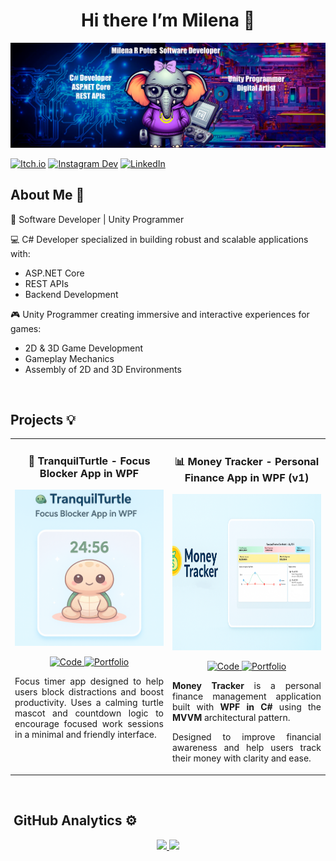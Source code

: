 <div align="center">
  <h1 align="center">Hi there I’m Milena 👋</h1>
</div>

<img src="https://github.com/MilenaRPotes/MilenaRPotes/blob/main/BannerPortafolioV1.png" alt="Milena Portfolio Banner">

[![Itch.io](https://img.shields.io/badge/Itch.io-FA5C5C?style=for-the-badge&logo=itch.io&logoColor=white)](https://emilenarpotes.itch.io)
[![Instagram Dev](https://img.shields.io/badge/Instagram%20Dev-E4405F?style=for-the-badge&logo=instagram&logoColor=white)](https://www.instagram.com/milenarpotesgamedev/?hl=es-es)
[![LinkedIn](https://img.shields.io/badge/LinkedIn-0077B5?style=for-the-badge&logo=linkedin&logoColor=white)](https://www.linkedin.com/in/milenarpotes/)

## About Me 🌟

🚀 Software Developer | Unity Programmer 

💻 C# Developer specialized in building robust and scalable applications with:
- ASP.NET Core
- REST APIs
- Backend Development

🎮 Unity Programmer creating immersive and interactive experiences for games:
- 2D & 3D Game Development
- Gameplay Mechanics
- Assembly of 2D and 3D Environments

<br>

## Projects 💡

<table>
<tr>

<!-- TranquilTurtle -->
<td width="50%" valign="top" style="vertical-align:top;">
  <h3 align="center">🎯 TranquilTurtle - Focus Blocker App in WPF</h3>
  <div align="center">
    <a href="https://github.com/MilenaRPotes/TranquilTurtle" target="_blank">
      <img src="https://github.com/MilenaRPotes/MilenaRPotes/blob/main/FocusImage.png" width="400" height="250" alt="TranquilTurtle Preview">
    </a>
    <p>
      <a href="https://github.com/MilenaRPotes/TranquilTurtle" target="_blank">
        <img src="https://img.shields.io/badge/Code-FFFF00?style=for-the-badge&logo=github&logoColor=black" alt="Code">
      </a>
      <a href="https://tuportafolio.com/" target="_blank">
        <img src="https://img.shields.io/badge/Portfolio-1B6FBE?style=for-the-badge&logo=lighthouse&logoColor=white" alt="Portfolio">
      </a>
    </p>
    <p align="justify">
      Focus timer app designed to help users block distractions and boost productivity.  
      Uses a calming turtle mascot and countdown logic to encourage focused work sessions in a minimal and friendly interface.
    </p>
  </div>
</td>

<!-- Money Tracker -->
<td width="50%" valign="top" style="vertical-align:top;">
  <h3 align="center">📊 Money Tracker - Personal Finance App in WPF (v1)</h3>
  <div align="center">
    <a href="https://github.com/MilenaRPotes/MoneyTracker" target="_blank">
      <img src="https://github.com/MilenaRPotes/MilenaRPotes/blob/main/Money%20Tracker%20V1.png" width="400" height="250" alt="Money Tracker App">
    </a>
    <p>
      <a href="https://github.com/MilenaRPotes/MoneyTracker" target="_blank">
        <img src="https://img.shields.io/badge/Code-FFFF00?style=for-the-badge&logo=github&logoColor=black" alt="Code">
      </a>
      <a href="https://tuportafolio.com/" target="_blank">
        <img src="https://img.shields.io/badge/Portfolio-1B6FBE?style=for-the-badge&logo=lighthouse&logoColor=white" alt="Portfolio">
      </a>
    </p>
    <p align="justify">
      <strong>Money Tracker</strong> is a personal finance management application built with <strong>WPF in C#</strong> using the <strong>MVVM</strong> architectural pattern.
    </p>
    <p align="justify">
      Designed to improve financial awareness and help users track their money with clarity and ease.
    </p>
  </div>
</td>

</tr>
</table>

<br>


## &nbsp;GitHub Analytics ⚙️

<p align="center">
<a href="https://github.com/MilenaRPotes">
  <img height="180em" src="https://github-readme-stats-eight-theta.vercel.app/api?username=MilenaRPotes&show_icons=true&theme=algolia&include_all_commits=true&count_private=true"/>
  <img height="180em" src="https://github-readme-stats-eight-theta.vercel.app/api/top-langs/?username=MilenaRPotes&layout=compact&langs_count=8&theme=algolia"/>
</a>
</p>
